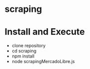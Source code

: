 # scraping

# Install and Execute
* clone repository
* cd scraping
* npm install
* node scrapingMercadoLibre.js
